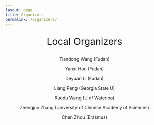 ```yaml
---
layout: page
title: Organizers
permalink: /organizers/
---
```


<div align="center">
<p style="font-size:30px;">Local Organizers</p>
<p>Tiandong Wang (Fudan)</p>
<p>Yanxi Hou (Fudan)</p>
<p>Deyuan Li (Fudan)</p>
<p>Liang Peng (Georgia State U)</p>
<p>Ruodu Wang (U of Waterloo)</p>
<p>Zhengjun Zhang (University of Chinese Academy of Sciences)</p>
<p>Chen Zhou (Erasmus)</p>
</div>
